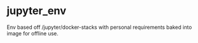 # jupyter_env
Env based off /jupyter/docker-stacks with personal requirements baked into image for offline use.
